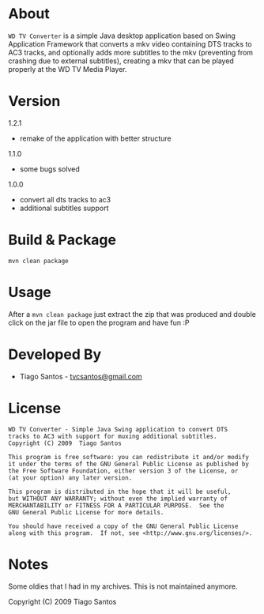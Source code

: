 About
=====
`WD TV Converter` is a simple Java desktop application based on Swing
Application Framework that converts a mkv video containing DTS tracks
to AC3 tracks, and optionally adds more subtitles to the mkv
(preventing from crashing due to external subtitles), creating a mkv
that can be played properly at the WD TV Media Player.

Version
=====
1.2.1
* remake of the application with better structure

1.1.0
* some bugs solved

1.0.0

* convert all dts tracks to ac3
* additional subtitles support

Build & Package
============
````shell script
mvn clean package
````

Usage
=====
After a ``mvn clean package`` just extract the zip that was produced and 
double click on the jar file to open the program and have fun :P

Developed By
============
* Tiago Santos - <tvcsantos@gmail.com>

License
=======
    WD TV Converter - Simple Java Swing application to convert DTS
	tracks to AC3 with support for muxing additional subtitles.
    Copyright (C) 2009  Tiago Santos

    This program is free software: you can redistribute it and/or modify
    it under the terms of the GNU General Public License as published by
    the Free Software Foundation, either version 3 of the License, or
    (at your option) any later version.

    This program is distributed in the hope that it will be useful,
    but WITHOUT ANY WARRANTY; without even the implied warranty of
    MERCHANTABILITY or FITNESS FOR A PARTICULAR PURPOSE.  See the
    GNU General Public License for more details.

    You should have received a copy of the GNU General Public License
    along with this program.  If not, see <http://www.gnu.org/licenses/>.

Notes
=======

Some oldies that I had in my archives. This is not maintained anymore.
 
Copyright (C) 2009  Tiago Santos

